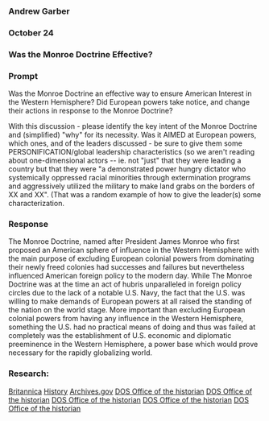 ### Andrew Garber
### October 24
### Was the Monroe Doctrine Effective?

### Prompt
Was the Monroe Doctrine an effective way to ensure American Interest in the Western Hemisphere?
Did European powers take notice, and change their actions in response to the Monroe Doctrine?

With this discussion - please identify the key intent of the Monroe Doctrine and (simplified) "why" for its necessity.  Was it AIMED at European powers, which ones, and of the leaders discussed - be sure to give them some PERSONIFICATION/global leadership characteristics (so we aren't reading about one-dimensional actors -- ie. not "just" that they were leading a country but that they were "a demonstrated power hungry dictator who systemically oppressed racial minorities through extermination programs and aggressively utilized the military to make land grabs on the borders of XX and XX".  (That was a random example of how to give the leader(s) some characterization. 
### Response

The Monroe Doctrine, named after President James Monroe who first proposed an American sphere of influence in the Western Hemisphere with the main purpose of excluding European colonial powers from dominating their newly freed colonies had successes and failures but nevertheless influenced American foreign policy to the modern day. While The Monroe Doctrine was at the time an act of hubris unparalleled in foreign policy circles due to the lack of a notable U.S. Navy, the fact that the U.S. was willing to make demands of European powers at all raised the standing of the nation on the world stage. More important than excluding European colonial powers from having any influence in the Western Hemisphere, something the U.S. had no practical means of doing and thus was failed at completely was the establishment of U.S. economic and diplomatic preeminence in the Western Hemisphere, a power base which would prove necessary for the rapidly globalizing world.

### Research:
[Britannica](https://www.britannica.com/event/Monroe-Doctrine)
[History](https://www.history.com/topics/westward-expansion/monroe-doctrine)
[Archives.gov](https://www.archives.gov/milestone-documents/monroe-doctrine)
[DOS Office of the historian](https://history.state.gov/milestones/1899-1913/roosevelt-and-monroe-doctrine)
[DOS Office of the historian](https://history.state.gov/milestones/1899-1913/war)
[DOS Office of the historian](https://history.state.gov/milestones/1899-1913/dollar-diplo)
[DOS Office of the historian](https://history.state.gov/milestones/1899-1913/panama-canal)
[DOS Office of the historian](https://history.state.gov/departmenthistory/short-history/newpolicies)